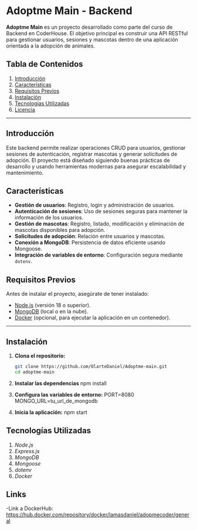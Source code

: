 # Adoptme Main - Backend

**Adoptme Main** es un proyecto desarrollado como parte del curso de Backend en CoderHouse. El objetivo principal es construir una API RESTful para gestionar usuarios, sesiones y mascotas dentro de una aplicación orientada a la adopción de animales.

## Tabla de Contenidos
1. [Introducción](#introducción)
2. [Características](#características)
3. [Requisitos Previos](#requisitos-previos)
4. [Instalación](#instalación)
5. [Tecnologías Utilizadas](#tecnologías-utilizadas)
6. [Licencia](#licencia)

---

## Introducción

Este backend permite realizar operaciones CRUD para usuarios, gestionar sesiones de autenticación, registrar mascotas y generar solicitudes de adopción. El proyecto está diseñado siguiendo buenas prácticas de desarrollo y usando herramientas modernas para asegurar escalabilidad y mantenimiento.

## Características

- **Gestión de usuarios**: Registro, login y administración de usuarios.
- **Autenticación de sesiones**: Uso de sesiones seguras para mantener la información de los usuarios.
- **Gestión de mascotas**: Registro, listado, modificación y eliminación de mascotas disponibles para adopción.
- **Solicitudes de adopción**: Relación entre usuarios y mascotas.
- **Conexión a MongoDB**: Persistencia de datos eficiente usando Mongoose.
- **Integración de variables de entorno**: Configuración segura mediante `dotenv`.

## Requisitos Previos

Antes de instalar el proyecto, asegúrate de tener instalado:

- [Node.js](https://nodejs.org/) (versión 18 o superior).
- [MongoDB](https://www.mongodb.com/) (local o en la nube).
- [Docker](https://www.docker.com/) (opcional, para ejecutar la aplicación en un contenedor).

---

## Instalación

1. **Clona el repositorio:**
    ```bash
    git clone https://github.com/OlarteDaniel/Adoptme-main.git
    cd adoptme-main

2. **Instalar las dependencias**
    npm install

3. **Configura las variables de entorno:**
    PORT=8080
    MONGO_URL=tu_url_de_mongodb

4. **Inicia la aplicación:**
    npm start

## Tecnologías Utilizadas

1. *Node.js*
2. *Express.js*
3. *MongoDB*
4. *Mongoose*
5. *dotenv*
6. *Docker*

## Links
-Link a DockerHub: https://hub.docker.com/repository/docker/lamasdaniel/adopmecoder/general
